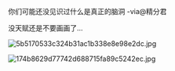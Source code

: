 你们可能还没见识过什么是真正的脑洞  -via@精分君

没天赋还是不要画画了...

![5b5170533c324b31ac1b338e8e98e2dc.jpg](https://wxlzmt.github.io/cdn1/ext/qw/groups/30114/5b5170533c324b31ac1b338e8e98e2dc.jpg)

![174b8629d77742d688715fa89c5242ec.jpg](https://wxlzmt.github.io/cdn1/ext/qw/groups/30114/174b8629d77742d688715fa89c5242ec.jpg)
